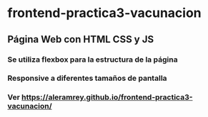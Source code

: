# frontend-practica3-vacunacion
## Página Web con HTML CSS y JS
### Se utiliza flexbox para la estructura de la página
### Responsive a diferentes tamaños de pantalla
### Ver https://aleramrey.github.io/frontend-practica3-vacunacion/ 
